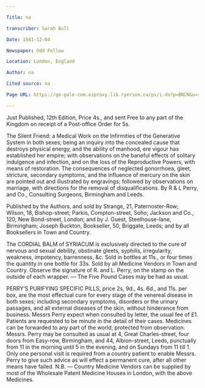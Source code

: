 ```yaml
---

Title: na

transcriber: Sarah Bull

Date: 1841-12-04

Newspaper: Odd Fellow

Location: London, England

Author: na

Cited source: na

Page URL: https://go-gale-com.ezproxy.lib.ryerson.ca/ps/i.do?p=BNCN&u=rpu_main&id=GALE|BA3205300564&v=2.1&it=r&sid=bookmark-BNCN&asid=5cb842e5.

---
```


Just Published, 12th Edition, Price 4s., and sent Free to any part of the Kingdom on receipt of a Post-office Order for 5s.

The Silent Friend: a Medical Work on the Infirmities of the Generative System in both sexes; being an inquiry into the concealed cause that destroys physical energy, and the ability of manhood, ere vigour has established her empire; with observations on the baneful effects of solitary indulgence and infection, and on the loss of the Reproductive Powers, with means of restoration. The consequences of neglected gonorrhoea, gleet, stricture, secondary symptoms, and the influence of mercury on the skin are pointed out and illustrated by engravings; followed by observations on marriage, with directions for the removal of disqualifications. By R & L Perry, and Co., Consulting Surgeons, Birmingham and Leeds.

Published by the Authors, and sold by Strange, 21, Paternoster-Row; Wilson, 18, Bishop-street; Parkis, Compton-street, Soho; Jackson and Co., 120, New Bond-street, London; and by J. Guest, Steelhouse-lane, Birmingham; Joseph Buckton, Bookseller, 50, Briggate, Leeds; and by all Booksellers in Town and Country.

The CORDIAL BALM of SYRIACUM is exclusively directed to the cure of nervous and sexual debility, obstinate gleets, syphilis, irregularity, weakness, impotency, barrenness, &c. Sold in bottles at 11s., or four times the quantity in one bottle for 33s. Sold by all Medicine Vendors in Town and Country. Observe the signature of R. and L. Perry, on the stamp on the outside of each wrapper. — The Five Pound Cases may be had as usual.

PERRY’S PURIFYING SPECIFIC PILLS, price 2s, 9d., 4s. 6d., and 11s. per box, are the most effectual cure for every stage of the venereal disease in both sexes; including secondary symptoms, disorders or the urinary passages, and all external diseases of the skin, without hinderance from business. Messrs Perry expect when consulted by letter, the usual fee of £1. Patients are requested to be minute in the detail of their cases. Medicines can be forwarded to any part of the world, protected from observation. Messrs. Perry may be consulted as usual at 4, Great Charles-street, four doors from Easy-row, Birmingham, and 44, Albion-street, Leeds, punctually from 11 in the morning until 5 in the evening, and on Sundays from 11 till 1. Only one personal visit is required from a country patient to enable Messrs. Perry to give such advice as will effect a permanent cure, after all other means have failed. N.B. — Country Medicine Vendors can be supplied by most of the Wholesale Patent Medicine Houses in London, with the above Medicines.